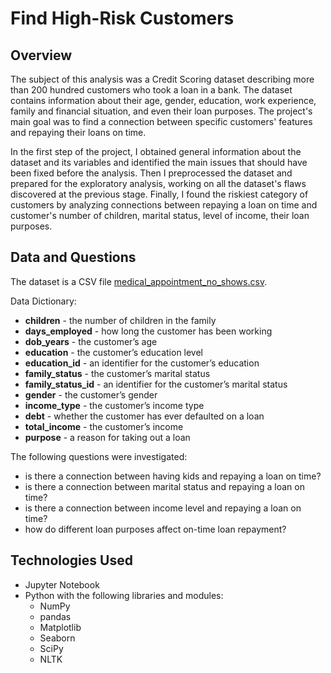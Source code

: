 # Find High-Risk Customers
## Overview

The subject of this analysis was a Credit Scoring dataset describing more than 200 hundred customers who took a loan in a bank. The dataset contains information about their age, gender, education, work experience, family and financial situation, and even their loan purposes. The project's main goal was to find a connection between specific customers' features and repaying their loans on time.

In the first step of the project, I obtained general information about the dataset and its variables and identified the main issues that should have been fixed before the analysis. Then I preprocessed the dataset and prepared for the exploratory analysis, working on all the dataset's flaws discovered at the previous stage. Finally, I found the riskiest category of customers by analyzing connections between repaying a loan on time and customer's number of children, marital status, level of income, their loan purposes.

## Data and Questions

The dataset is a CSV file [medical_appointment_no_shows.csv](https://github.com/aquamila/UDACITY_Investigate_Dataset/blob/master/medical_appointment_no_shows.csv). 

Data Dictionary:

- __children__ - the number of children in the family
- __days_employed__ - how long the customer has been working
- __dob_years__ - the customer’s age
- __education__ - the customer’s education level
- __education_id__ - an identifier for the customer’s education
- __family_status__ - the customer’s marital status
- __family_status_id__ - an identifier for the customer’s marital status
- __gender__ - the customer’s gender
- __income_type__ - the customer’s income type
- __debt__ - whether the customer has ever defaulted on a loan
- __total_income__ - the customer’s income
- __purpose__ - a reason for taking out a loan

The following questions were investigated:   
 
- is there a connection between having kids and repaying a loan on time?
- is there a connection between marital status and repaying a loan on time?
- is there a connection between income level and repaying a loan on time?
- how do different loan purposes affect on-time loan repayment?

## Technologies Used

- Jupyter Notebook
- Python with the following libraries and modules:
  - NumPy
  - pandas
  - Matplotlib
  - Seaborn
  - SciPy
  - NLTK
